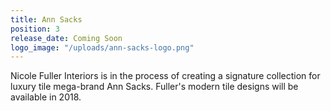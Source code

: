 ```yaml
---
title: Ann Sacks
position: 3
release_date: Coming Soon
logo_image: "/uploads/ann-sacks-logo.png"
---
```


Nicole Fuller Interiors is in the process of creating a signature collection for luxury tile mega-brand Ann Sacks. Fuller's modern tile designs will be available in 2018.
